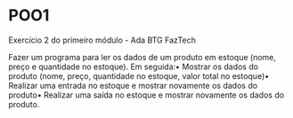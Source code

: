 # POO1

Exercício 2 do primeiro módulo - Ada BTG FazTech

Fazer um programa para ler os dados de um produto em estoque (nome, preço e quantidade no estoque). Em seguida:• Mostrar os dados do produto (nome, preço, quantidade no estoque, valor total no estoque)• Realizar uma entrada no estoque e mostrar novamente os dados do produto• Realizar uma saída no estoque e mostrar novamente os dados do produto. 
